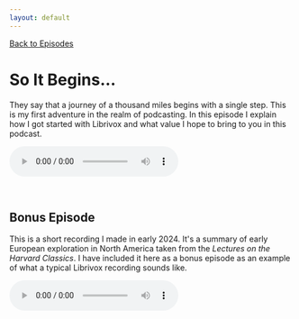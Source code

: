 ```yaml
---
layout: default
---
```

[Back to Episodes](/index.html)

# So It Begins...
They say that a journey of a thousand miles begins with a single step. This is my first adventure in the realm of podcasting. In this episode I explain how I got started with Librivox and what value I hope to bring to you in this podcast.

<audio controls><source src="TBD" type="audio/mpeg">Your browser does not support the audio tag.</audio>
<p>&nbsp;</p>

## Bonus Episode
This is a short recording I made in early 2024. It's a summary of early European exploration in North America taken from the <i>Lectures on the Harvard Classics</i>. I have included it here as a bonus episode as an example of what a typical Librivox recording sounds like.

<audio controls><source src="https://www.archive.org/download/lecturesharvardclassics_2403_librivox/lecturesharvardclassics_54_eliot_64kb.mp3" type="audio/mpeg">Your browser does not support the audio tag.</audio>
